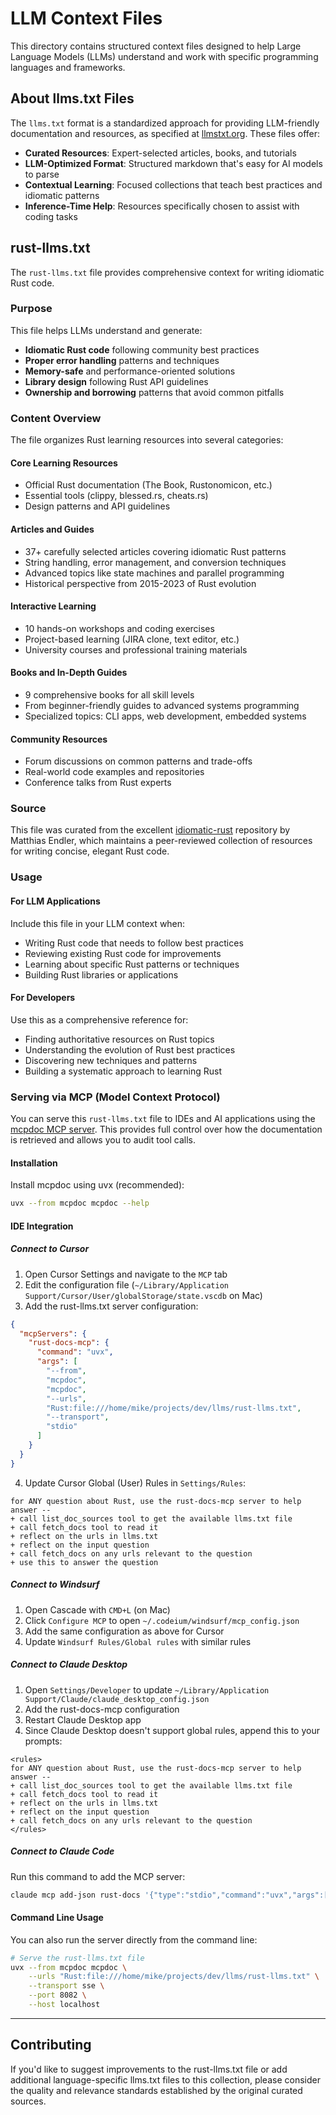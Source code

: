 # LLM Context Files

This directory contains structured context files designed to help Large Language Models (LLMs) understand and work with specific programming languages and frameworks.

## About llms.txt Files

The `llms.txt` format is a standardized approach for providing LLM-friendly documentation and resources, as specified at [llmstxt.org](https://llmstxt.org/). These files offer:

- **Curated Resources**: Expert-selected articles, books, and tutorials
- **LLM-Optimized Format**: Structured markdown that's easy for AI models to parse
- **Contextual Learning**: Focused collections that teach best practices and idiomatic patterns
- **Inference-Time Help**: Resources specifically chosen to assist with coding tasks

## rust-llms.txt

The `rust-llms.txt` file provides comprehensive context for writing idiomatic Rust code.

### Purpose

This file helps LLMs understand and generate:
- **Idiomatic Rust code** following community best practices
- **Proper error handling** patterns and techniques
- **Memory-safe** and performance-oriented solutions
- **Library design** following Rust API guidelines
- **Ownership and borrowing** patterns that avoid common pitfalls

### Content Overview

The file organizes Rust learning resources into several categories:

#### Core Learning Resources
- Official Rust documentation (The Book, Rustonomicon, etc.)
- Essential tools (clippy, blessed.rs, cheats.rs)
- Design patterns and API guidelines

#### Articles and Guides
- 37+ carefully selected articles covering idiomatic Rust patterns
- String handling, error management, and conversion techniques
- Advanced topics like state machines and parallel programming
- Historical perspective from 2015-2023 of Rust evolution

#### Interactive Learning
- 10 hands-on workshops and coding exercises
- Project-based learning (JIRA clone, text editor, etc.)
- University courses and professional training materials

#### Books and In-Depth Guides
- 9 comprehensive books for all skill levels
- From beginner-friendly guides to advanced systems programming
- Specialized topics: CLI apps, web development, embedded systems

#### Community Resources
- Forum discussions on common patterns and trade-offs
- Real-world code examples and repositories
- Conference talks from Rust experts

### Source

This file was curated from the excellent [idiomatic-rust](https://github.com/mre/idiomatic-rust) repository by Matthias Endler, which maintains a peer-reviewed collection of resources for writing concise, elegant Rust code.

### Usage

#### For LLM Applications
Include this file in your LLM context when:
- Writing Rust code that needs to follow best practices
- Reviewing existing Rust code for improvements
- Learning about specific Rust patterns or techniques
- Building Rust libraries or applications

#### For Developers
Use this as a comprehensive reference for:
- Finding authoritative resources on Rust topics
- Understanding the evolution of Rust best practices
- Discovering new techniques and patterns
- Building a systematic approach to learning Rust

### Serving via MCP (Model Context Protocol)

You can serve this `rust-llms.txt` file to IDEs and AI applications using the [mcpdoc MCP server](https://github.com/langchain-ai/mcpdoc). This provides full control over how the documentation is retrieved and allows you to audit tool calls.

#### Installation

Install mcpdoc using uvx (recommended):

```bash
uvx --from mcpdoc mcpdoc --help
```
#### IDE Integration

##### Connect to Cursor

1. Open Cursor Settings and navigate to the `MCP` tab
2. Edit the configuration file (`~/Library/Application Support/Cursor/User/globalStorage/state.vscdb` on Mac)
3. Add the rust-llms.txt server configuration:

```json
{
  "mcpServers": {
    "rust-docs-mcp": {
      "command": "uvx",
      "args": [
        "--from",
        "mcpdoc",
        "mcpdoc",
        "--urls",
        "Rust:file:///home/mike/projects/dev/llms/rust-llms.txt",
        "--transport",
        "stdio"
      ]
    }
  }
}
```

4. Update Cursor Global (User) Rules in `Settings/Rules`:

```
for ANY question about Rust, use the rust-docs-mcp server to help answer --
+ call list_doc_sources tool to get the available llms.txt file
+ call fetch_docs tool to read it
+ reflect on the urls in llms.txt
+ reflect on the input question
+ call fetch_docs on any urls relevant to the question
+ use this to answer the question
```

##### Connect to Windsurf

1. Open Cascade with `CMD+L` (on Mac)
2. Click `Configure MCP` to open `~/.codeium/windsurf/mcp_config.json`
3. Add the same configuration as above for Cursor
4. Update `Windsurf Rules/Global rules` with similar rules

##### Connect to Claude Desktop

1. Open `Settings/Developer` to update `~/Library/Application Support/Claude/claude_desktop_config.json`
2. Add the rust-docs-mcp configuration
3. Restart Claude Desktop app
4. Since Claude Desktop doesn't support global rules, append this to your prompts:

```
<rules>
for ANY question about Rust, use the rust-docs-mcp server to help answer --
+ call list_doc_sources tool to get the available llms.txt file
+ call fetch_docs tool to read it
+ reflect on the urls in llms.txt
+ reflect on the input question
+ call fetch_docs on any urls relevant to the question
</rules>
```

##### Connect to Claude Code

Run this command to add the MCP server:

```bash
claude mcp add-json rust-docs '{"type":"stdio","command":"uvx","args":["--from", "mcpdoc", "mcpdoc", "--urls", "Rust:file:///home/mike/projects/dev/llms/rust-llms.txt"]}' -s local
```

#### Command Line Usage

You can also run the server directly from the command line:

```bash
# Serve the rust-llms.txt file
uvx --from mcpdoc mcpdoc \
    --urls "Rust:file:///home/mike/projects/dev/llms/rust-llms.txt" \
    --transport sse \
    --port 8082 \
    --host localhost
```

---

## Contributing

If you'd like to suggest improvements to the rust-llms.txt file or add additional language-specific llms.txt files to this collection, please consider the quality and relevance standards established by the original curated sources.
